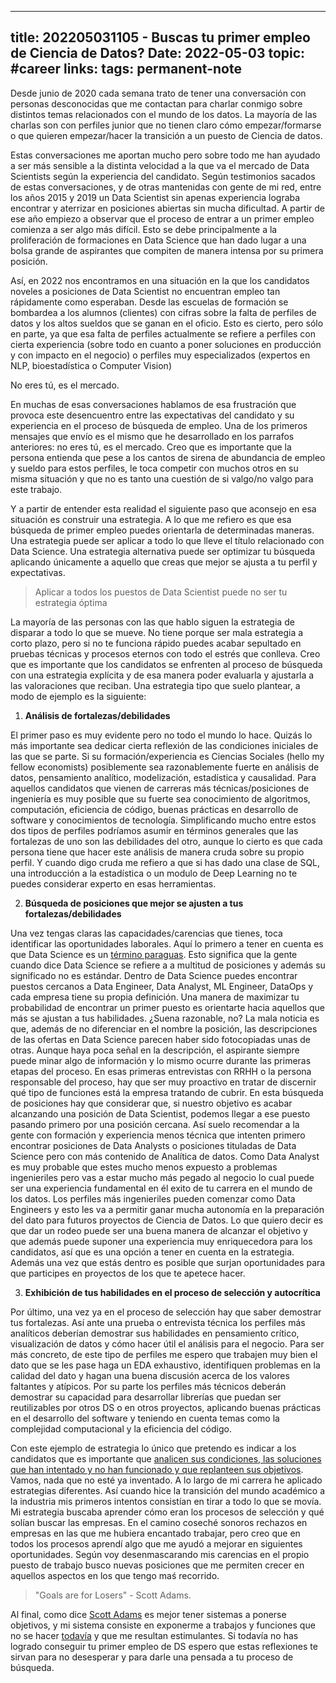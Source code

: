 
---
title: 202205031105 - Buscas tu primer empleo de Ciencia de Datos?
Date: 2022-05-03
topic: #career
links:
tags: permanent-note 
---

Desde junio de 2020 cada semana trato de tener una conversación con personas desconocidas que me contactan para charlar conmigo sobre distintos temas relacionados con el mundo de los datos. La mayoría de las charlas son con perfiles junior que no tienen claro cómo empezar/formarse o que quieren empezar/hacer la transición a un puesto de Ciencia de datos.

  

Estas conversaciones me aportan mucho pero sobre todo me han ayudado a ser más sensible a la distinta velocidad a la que va el mercado de Data Scientists según la experiencia del candidato. Según testimonios sacados de estas conversaciones, y de otras mantenidas con gente de mi red, entre los años 2015 y 2019 un Data Scientist sin apenas experiencia lograba encontrar y aterrizar en posiciones abiertas sin mucha dificultad. A partir de ese año empiezo a observar que el proceso de entrar a un primer empleo comienza a ser algo más difícil. Esto se debe principalmente a la proliferación de formaciones en Data Science que han dado lugar a una bolsa grande de aspirantes que compiten de manera intensa por su primera posición.

  

Así, en 2022 nos encontramos en una situación en la que los candidatos noveles a posiciones de Data Scientist no encuentran empleo tan rápidamente como esperaban. Desde las escuelas de formación se bombardea a los alumnos (clientes) con cifras sobre la falta de perfiles de datos y los altos sueldos que se ganan en el oficio. Esto es cierto, pero sólo en parte, ya que esa falta de perfiles actualmente se refiere a perfiles con cierta experiencia (sobre todo en cuanto a poner soluciones en producción y con impacto en el negocio) o perfiles muy especializados (expertos en NLP, bioestadística o Computer Vision)

  

No eres tú, es el mercado.

  

En muchas de esas conversaciones hablamos de esa frustración que provoca este desencuentro entre las expectativas del candidato y su experiencia en el proceso de búsqueda de empleo. Una de los primeros mensajes que envío es el mismo que he desarrollado en los parrafos anteriores: no eres tú, es el mercado. Creo que es importante que la persona entienda que pese a los cantos de sirena de abundancia de empleo y sueldo para estos perfiles, le toca competir con muchos otros en su misma situación y que no es tanto una cuestión de si valgo/no valgo para este trabajo.

  

Y a partir de entender esta realidad el siguiente paso que aconsejo en esa situación es construir una estrategia. A lo que me refiero es que esa búsqueda de primer empleo puedes orientarla de determinadas maneras. Una estrategia puede ser aplicar a todo lo que lleve el título relacionado con Data Science. Una estrategia alternativa puede ser optimizar tu búsqueda aplicando únicamente a aquello que creas que mejor se ajusta a tu perfil y expectativas.

  

> Aplicar a todos los puestos de Data Scientist puede no ser tu estrategia óptima

  

La mayoría de las personas con las que hablo siguen la estrategia de disparar a todo lo que se mueve. No tiene porque ser mala estrategia a corto plazo, pero si no te funciona rápido puedes acabar sepultado en pruebas técnicas y procesos eternos con todo el estrés que conlleva. Creo que es importante que los candidatos se enfrenten al proceso de búsqueda con una estrategia explícita y de esa manera poder evaluarla y ajustarla a las valoraciones que reciban. Una estrategia tipo que suelo plantear, a modo de ejemplo es la siguiente:

  

1. **Análisis de fortalezas/debilidades**

El primer paso es muy evidente pero no todo el mundo lo hace. Quizás lo más importante sea dedicar cierta reflexión de las condiciones iniciales de las que se parte. Si su formación/experiencia es Ciencias Sociales (hello my fellow economists) posiblemente sea razonablemente fuerte en análisis de datos, pensamiento analítico, modelización, estadística y causalidad. Para aquellos candidatos que vienen de carreras más técnicas/posiciones de ingeniería es muy posible que su fuerte sea conocimiento de algoritmos, computación, eficiencia de código, buenas prácticas en desarrollo de software y conocimientos de tecnología. Simplificando mucho entre estos dos tipos de perfiles podríamos asumir en términos generales que las fortalezas de uno son las debilidades del otro, aunque lo cierto es que cada persona tiene que hacer este análisis de manera cruda sobre su propio perfil. Y cuando digo cruda me refiero a que si has dado una clase de SQL, una introducción a la estadística o un modulo de Deep Learning no te puedes considerar experto en esas herramientas.

  

2. **Búsqueda de posiciones que mejor se ajusten a tus fortalezas/debilidades**

Una vez tengas claras las capacidades/carencias que tienes, toca identificar las oportunidades laborales. Aquí lo primero a tener en cuenta es que Data Science es un [término paraguas](https://scientistemily.substack.com/p/save-data-science?s=w). Esto significa que la gente cuando dice Data Science se refiere a a multitud de posiciones y además su significado no es estándar. Dentro de Data Science puedes encontrar puestos cercanos a Data Engineer, Data Analyst, ML Engineer, DataOps y cada empresa tiene su propia definición. Una manera de maximizar tu probabilidad de encontrar un primer puesto es orientarte hacia aquellos que más se ajustan a tus habilidades. ¿Suena razonable, no? La mala noticia es que, además de no diferenciar en el nombre la posición, las descripciones de las ofertas en Data Science parecen haber sido fotocopiadas unas de otras. Aunque haya poca señal en la descripción, el aspirante siempre puede minar algo de información y lo mismo ocurre durante las primeras etapas del proceso. En esas primeras entrevistas con RRHH o la persona responsable del proceso, hay que ser muy proactivo en tratar de discernir qué tipo de funciones está la empresa tratando de cubrir. En esta búsqueda de posiciones hay que considerar que, si nuestro objetivo es acabar alcanzando una posición de Data Scientist, podemos llegar a ese puesto pasando primero por una posición cercana. Así suelo recomendar a la gente con formación y experiencia menos técnica que intenten primero encontrar posiciones de Data Analysts o posiciones tituladas de Data Science pero con más contenido de Analítica de datos. Como Data Analyst es muy probable que estes mucho menos expuesto a problemas ingenieriles pero vas a estar mucho más pegado al negocio lo cual puede ser una experiencia fundamental en él exito de tu carrera en el mundo de los datos. Los perfiles más ingenieriles pueden comenzar como Data Engineers y esto les va a permitir ganar mucha autonomía en la preparación del dato para futuros proyectos de Ciencia de Datos. Lo que quiero decir es que dar un rodeo puede ser una buena manera de alcanzar el objetivo y que además puede suponer una experiencia muy enriquecedora para los candidatos, así que es una opción a tener en cuenta en la estrategia. Además una vez que estás dentro es posible que surjan oportunidades para que participes en proyectos de los que te apetece hacer.

  

3. **Exhibición de tus habilidades en el proceso de selección y autocrítica**

Por último, una vez ya en el proceso de selección hay que saber demostrar tus fortalezas. Así ante una prueba o entrevista técnica los perfiles más analíticos deberían demostrar sus habilidades en pensamiento crítico, visualización de datos y cómo hacer útil el análisis para el negocio. Para ser más concreto, de este tipo de perfiles me espero que trabajen muy bien el dato que se les pase haga un EDA exhaustivo, identifiquen problemas en la calidad del dato y hagan una buena discusión acerca de los valores faltantes y atípicos. Por su parte los perfiles más técnicos deberán demostrar su capacidad para desarrollar librerías que puedan ser reutilizables por otros DS o en otros proyectos, aplicando buenas prácticas en el desarrollo del software y teniendo en cuenta temas como la complejidad computacional y la eficiencia del código.

  

Con este ejemplo de estrategia lo único que pretendo es indicar a los candidatos que es importante que [analicen sus condiciones, las soluciones que han intentado y no han funcionado y que replanteen sus objetivos](https://elpeoncoronado.com/problem-solving-estrategico/). Vamos, nada que no esté ya inventado. A lo largo de mi carrera he aplicado estrategias diferentes. Así cuando hice la transición del mundo académico a la industria mis primeros intentos consistían en tirar a todo lo que se movía. Mi estrategia buscaba aprender cómo eran los procesos de selección y qué solían buscar las empresas. En el camino coseché sonoros rechazos en empresas en las que me hubiera encantado trabajar, pero creo que en todos los procesos aprendí algo que me ayudó a mejorar en siguientes oportunidades. Según voy desenmascarando mis carencias en el propio puesto de trabajo busco nuevas posiciones que me permiten crecer en aquellos aspectos en los que tengo maś recorrido.

  

> "Goals are for Losers" - Scott Adams.

  

Al final, como dice [Scott Adams](https://www.scottadamssays.com/goals-vs-systems/) es mejor tener sistemas a ponerse objetivos, y mi sistema consiste en exponerme a trabajos y funciones que no se hacer [todavía](https://www.samuelthomasdavies.com/the-power-of-yet/) y que me resultan estimulantes. Si todavía no has logrado conseguir tu primer empleo de DS espero que estas reflexiones te sirvan para no desesperar y para darle una pensada a tu proceso de búsqueda.




